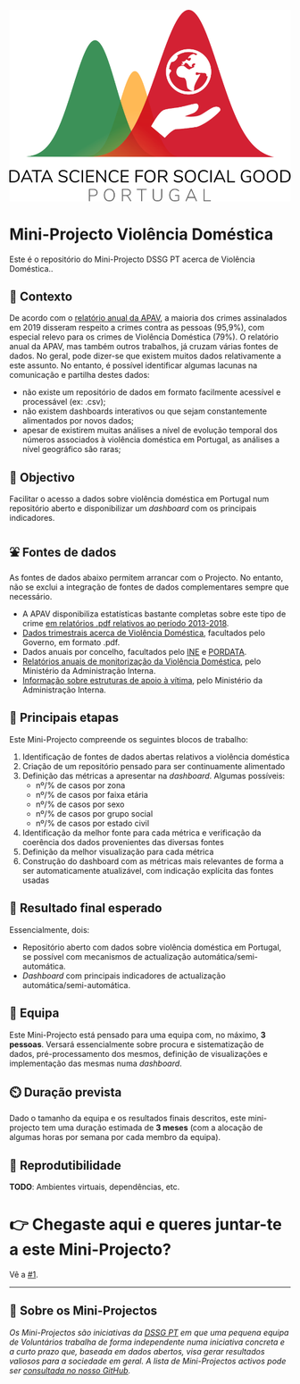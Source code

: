 ![DSGG Portugal](assets/dssg_logo_lettering.png)

# Mini-Projecto Violência Doméstica 

Este é o repositório do Mini-Projecto DSSG PT acerca de Violência Doméstica..

## 🤔 Contexto

De acordo com o [relatório anual da APAV](https://apav.pt/apav_v3/images/pdf/Estatisticas_APAV-Relatorio_Anual_2019.pdf), a maioria dos crimes assinalados em 2019 disseram respeito a crimes contra as pessoas (95,9%), com especial relevo para os crimes de Violência Doméstica (79%).
O relatório anual da APAV, mas também outros trabalhos, já cruzam várias fontes de dados. No geral, pode dizer-se que existem muitos dados relativamente a este assunto. No entanto, é possível identificar algumas lacunas na comunicação e partilha destes dados:
+ não existe um repositório de dados em formato facilmente acessível e processável (ex: .csv);
+ não existem dashboards interativos ou que sejam constantemente alimentados por novos dados;
+ apesar de existirem muitas análises a nível de evolução temporal dos números associados à violência doméstica em Portugal, as análises a nível geográfico são raras;

## 🥅 Objectivo

Facilitar o acesso a dados sobre violência doméstica em Portugal num repositório aberto e disponibilizar um _dashboard_ com os principais indicadores.

## ⛲ Fontes de dados

As fontes de dados abaixo permitem arrancar com o Projecto. No entanto, não se exclui a integração de fontes de dados complementares sempre que necessário.

- A APAV disponibiliza estatísticas bastante completas sobre este tipo de crime [em relatórios .pdf relativos ao período 2013-2018](https://apav.pt/apav_v3/images/pdf/Estatisticas_APAV_Violencia_Domestica_2013_2018.pdf).
- [Dados trimestrais acerca de Violência Doméstica](https://www.cig.gov.pt/portal-violencia-domestica/documentacao/), facultados pelo Governo, em formato .pdf. 
- Dados anuais por concelho, facultados pelo [INE](https://www.ine.pt/xportal/xmain?xpid=INE&xpgid=ine_main) e [PORDATA](https://www.pordata.pt/DB/Ambiente+de+Consulta/Nova+Consulta).
- [Relatórios anuais de monitorização da Violência Doméstica](https://www.sg.mai.gov.pt/paginas/violenciadomesticarelatorios.aspx), pelo Ministério da Administração Interna.  
- [Informação sobre estruturas de apoio à vítima](https://www.sg.mai.gov.pt/paginas/violenciadomesticainformacao.aspx), pelo Ministério da Administração Interna. 

## 🧱 Principais etapas

Este Mini-Projecto compreende os seguintes blocos de trabalho:

1. Identificação de fontes de dados abertas relativos a violência doméstica
2. Criação de um repositório pensado para ser continuamente alimentado
3. Definição das métricas a apresentar na _dashboard_. Algumas possíveis:
   - nº/% de casos por zona
   - nº/% de casos por faixa etária
   - nº/% de casos por sexo
   - nº/% de casos por grupo social
   - nº/% de casos por estado civil
4. Identificação da melhor fonte para cada métrica e verificação da coerência dos dados provenientes das diversas fontes
5. Definição da melhor visualização para cada métrica
6. Construção do dashboard com as métricas mais relevantes de forma a ser automaticamente atualizável, com indicação explícita das fontes usadas

## 🎯 Resultado final esperado

Essencialmente, dois:

- Repositório aberto com dados sobre violência doméstica em Portugal, se possível com mecanismos de actualização automática/semi-automática.
- _Dashboard_ com principais indicadores de actualização automática/semi-automática.

## 👥 Equipa

Este Mini-Projecto está pensado para uma equipa com, no máximo, **3 pessoas**. Versará essencialmente sobre procura e sistematização de dados, pré-processamento dos mesmos, definição de visualizações e implementação das mesmas numa _dashboard_. 

## ⏲️ Duração prevista

Dado o tamanho da equipa e os resultados finais descritos, este mini-projecto tem uma duração estimada de **3 meses** (com a alocação de algumas horas por semana por cada membro da equipa).

## 🔁 Reprodutibilidade

**TODO**: Ambientes virtuais, dependências, etc. 

# 👉 Chegaste aqui e queres juntar-te a este Mini-Projecto?

Vê a [#1](/../../issues/1).

--- 

## 📜 Sobre os Mini-Projectos

_Os Mini-Projectos são iniciativas da [DSSG PT](https://dssg.pt) em que uma pequena equipa de Voluntários trabalha de forma independente numa iniciativa concreta e a curto prazo que, baseada em dados abertos, visa gerar resultados valiosos para a sociedade em geral. A lista de Mini-Projectos activos pode ser [consultada no nosso GitHub](https://github.com/dssg-pt/)._
